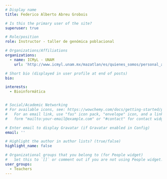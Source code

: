 ```yaml
---
# Display name
title: Federico Alberto Abreu Grobois

# Is this the primary user of the site?
superuser: true

# Role/position
role: Instructor - taller de genómica poblacional

# Organizations/Affiliations
organizations:
  - name: ICMyL - UNAM
    url: 'http://www.icmyl.unam.mx/mazatlan/es/quienes_somos/personal_academico/federico-alberto-abreu-grobois'

# Short bio (displayed in user profile at end of posts)
bio:

interests:
  - Bioinformática


# Social/Academic Networking
# For available icons, see: https://wowchemy.com/docs/getting-started/page-builder/#icons
#   For an email link, use "fas" icon pack, "envelope" icon, and a link in the
#   form "mailto:your-email@example.com" or "#contact" for contact widget.

# Enter email to display Gravatar (if Gravatar enabled in Config)
email: ''

# Highlight the author in author lists? (true/false)
highlight_name: false

# Organizational groups that you belong to (for People widget)
#   Set this to `[]` or comment out if you are not using People widget.
user_groups:
  - Teachers
---
```

